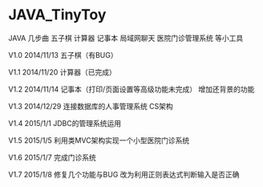 JAVA_TinyToy
============

JAVA 几步曲 五子棋 计算器 记事本 局域网聊天 医院门诊管理系统 等小工具
 
V1.0 2014/11/13 五子棋（有BUG） 

V1.1 2014/11/20 计算器（已完成）

V1.2 2014/11/14 记事本（打印/页面设置等高级功能未完成） 增加还背景的功能

V1.3 2014/12/29 连接数据库的人事管理系统 CS架构

V1.4 2015/1/1 JDBC的管理系统运用

V1.5 2015/1/5 利用类MVC架构实现一个小型医院门诊系统

V1.6 2015/1/7 完成门诊系统 

V1.7 2015/1/8 修复几个功能与BUG 改为利用正则表达式判断输入是否正确
